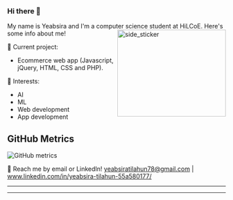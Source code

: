 ### Hi there 👋

My name is Yeabsira and I'm a computer science student at HiLCoE. Here's some info about me!
<img align="right" width=250px height=200px alt="side_sticker" src="https://media.giphy.com/media/TEnXkcsHrP4YedChhA/giphy.gif" />
<!-- ⚡ Work experience: <br>
- Incoming Software Engineer intern at Facebook/Meta [New York. Summer 2022] -->

🔭 Current project: 
- Ecommerce web app (Javascript, jQuery, HTML, CSS and PHP).

🌱 Interests:
- AI
- ML
- Web development
- App development


## GitHub Metrics

![GitHub metrics](https://metrics.lecoq.io/MelakuDemeke)


💬 Reach me by email or LinkedIn! yeabsiratilahun78@gmail.com | www.linkedin.com/in/yeabsira-tilahun-55a580177/

<!-- 📫 Visit my website:  -->

<!-- <h1 align="left">Hi 👋, I'm Yeabsira</h1>
<h3 align="left">A passionate Programmer at HiLCoE</h3>
<p align="left"> <img src="https://komarev.com/ghpvc/?username=yeab-tilahun" alt="yeab-tilahun" /> </p>
- 🔭 I’m interested in AI and Web Dev
- 🌱 I’m currently learning Computer Science
<h3 align="left">Connect with me on Linkedin:</h3>
<p align="left">
<a href="https://www.linkedin.com/in/yeabsira-tilahun-55a580177/" target="blank"><img align="center" src="https://raw.githubusercontent.com/rahuldkjain/github-profile-readme-generator/master/src/images/icons/Social/linked-in-alt.svg" alt="https://www.linkedin.com/in/yeabsira-tilahun-55a580177/" height="30" width="40" /></a>
</p> -->

---

<!-- ![my github stats](https://github-readme-stats.vercel.app/api?username=yeab-tilahun&count_private=true&show_icons=true&hide=stars&theme=tokyonight) -->

----

